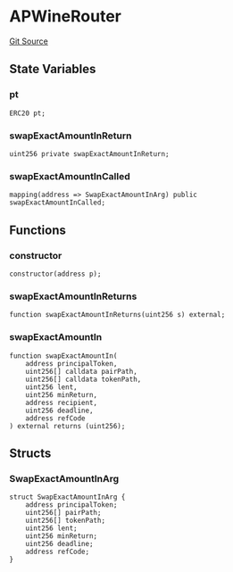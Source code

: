 # APWineRouter
[Git Source](https://github.com/Swivel-Finance/illuminate/blob/7162e4822e4bbebd99b67c43e703ecedf92a2138/src/mocks/APWineRouter.sol)


## State Variables
### pt

```solidity
ERC20 pt;
```


### swapExactAmountInReturn

```solidity
uint256 private swapExactAmountInReturn;
```


### swapExactAmountInCalled

```solidity
mapping(address => SwapExactAmountInArg) public swapExactAmountInCalled;
```


## Functions
### constructor


```solidity
constructor(address p);
```

### swapExactAmountInReturns


```solidity
function swapExactAmountInReturns(uint256 s) external;
```

### swapExactAmountIn


```solidity
function swapExactAmountIn(
    address principalToken,
    uint256[] calldata pairPath,
    uint256[] calldata tokenPath,
    uint256 lent,
    uint256 minReturn,
    address recipient,
    uint256 deadline,
    address refCode
) external returns (uint256);
```

## Structs
### SwapExactAmountInArg

```solidity
struct SwapExactAmountInArg {
    address principalToken;
    uint256[] pairPath;
    uint256[] tokenPath;
    uint256 lent;
    uint256 minReturn;
    uint256 deadline;
    address refCode;
}
```


